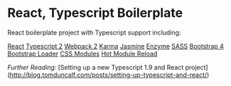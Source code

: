 # React, Typescript Boilerplate

React boilerplate project with Typescript support including:

[React](https://github.com/facebook/react)
[Typescript 2](https://github.com/Microsoft/TypeScript)
[Webpack 2](https://github.com/webpack/webpack)
[Karma](https://github.com/karma-runner/karma)
[Jasmine](https://github.com/jasmine/jasmine)
[Enzyme](https://github.com/airbnb/enzyme)
[SASS](https://github.com/sass/sass)
[Bootstrap 4](https://github.com/twbs/bootstrap)
[Bootstrap Loader](https://github.com/shakacode/bootstrap-loader)
[CSS Modules](http://andrewhfarmer.com/what-are-css-modules/)
[Hot Module Reload](https://facebook.github.io/react-native/blog/2016/03/24/introducing-hot-reloading.html)

*Further Reading:*
[Setting up a new Typescript 1.9 and React project]
(http://blog.tomduncalf.com/posts/setting-up-typescript-and-react/)